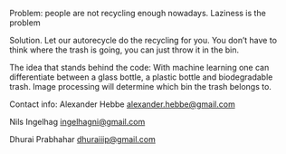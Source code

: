 

Problem: people are not recycling enough nowadays. Laziness is the problem

Solution. Let our autorecycle do the recycling for you. You don’t have to think where the trash is going, you can just throw it in the bin. 

The idea that stands behind the code:
With machine learning one can differentiate between a glass bottle, a plastic bottle and biodegradable trash. Image processing will determine which bin the trash belongs to.

Contact info:
Alexander Hebbe 
alexander.hebbe@gmail.com

Nils Ingelhag
ingelhagni@gmail.com

Dhurai Prabhahar
dhuraiiip@gmail.com

